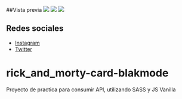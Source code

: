 ##Vista previa 
![](https://i.imgur.com/tYm1fy3.png)
![](https://i.imgur.com/mAGraYH.png)
![](https://i.imgur.com/c6YXjaH.png)

## Redes sociales
- [Instagram](https://www.instagram.com/carlos_0497/)
- [Twitter](https://twitter.com/CRVB_0797)

# rick_and_morty-card-blakmode
Proyecto de practica para consumir API, utilizando SASS y JS Vanilla
